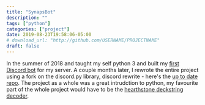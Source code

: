 ```yaml
---
title: "SynapsBot"
description: ""
tags: ["python"]
categories: ["project"]
date: 2019-08-23T19:58:06-05:00
# download_url: "http://github.com/USERNAME/PROJECTNAME"
draft: false
---
```




In the summer of 2018 and taught my self python 3 and built my [first Discord bot](https://github.com/Mehvix/synapsBot/) for my server. A couple months later, I rewrote the entire project using a fork on the discord.py library, discord rewrite - here's the [up to date repo](https://github.com/Mehvix/synapsBotRW). The project as a whole was a great intrudction to python, my favourite part of the whole project would have to be the [hearthstone deckstring decoder](https://github.com/Mehvix/synapsBotRW/blob/master/hearthstone_decode.py).